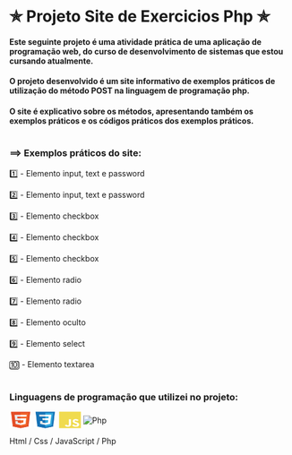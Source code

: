 # ✯ Projeto Site de Exercicios Php ✯
#### Este seguinte projeto é uma atividade prática de uma aplicação de programação web, do curso de desenvolvimento de sistemas que estou cursando atualmente.

#### O projeto desenvolvido é um site informativo de exemplos práticos de utilização do método POST na linguagem de programação php.
#### O site é explicativo sobre os métodos, apresentando também os exemplos práticos e os códigos práticos dos exemplos práticos.  

#

### ⟹ Exemplos práticos do site:

1️⃣ - Elemento input, text e password 

2️⃣ - Elemento input, text e password 

3️⃣ - Elemento checkbox  

4️⃣ - Elemento checkbox 

5️⃣ - Elemento checkbox 

6️⃣ - Elemento radio

7️⃣ - Elemento radio

8️⃣ - Elemento oculto 

9️⃣ - Elemento select 

🔟 - Elemento textarea

#

### Linguagens de programação que utilizei no projeto:
<img align="center" alt="HTML" height="30" width="40" src="https://raw.githubusercontent.com/devicons/devicon/master/icons/html5/html5-original.svg"> <img align="center" alt="CSS" height="30" width="40" src="https://raw.githubusercontent.com/devicons/devicon/master/icons/css3/css3-original.svg"> <img align="center" alt="Js" height="30" width="40" src="https://raw.githubusercontent.com/devicons/devicon/master/icons/javascript/javascript-plain.svg"> <img align="center" alt="Php" height="30" width="40" src="https://cdn.jsdelivr.net/gh/devicons/devicon/icons/php/php-original.svg">

Html / Css / JavaScript /  Php


